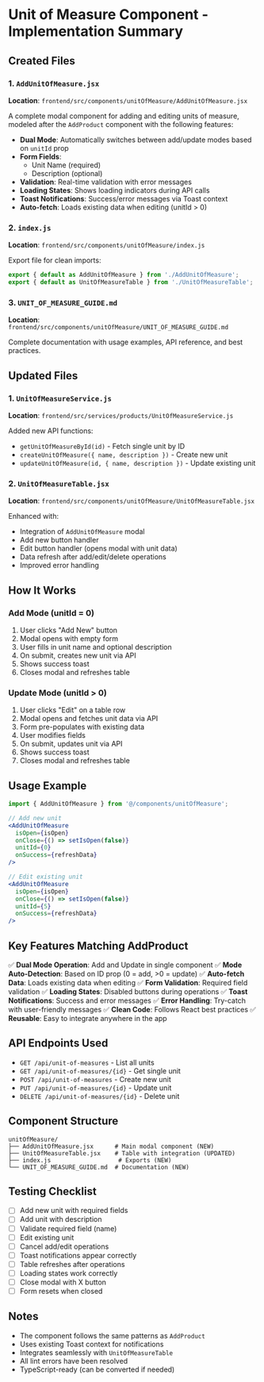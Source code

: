 # Unit of Measure Component - Implementation Summary

## Created Files

### 1. `AddUnitOfMeasure.jsx`

**Location**: `frontend/src/components/unitOfMeasure/AddUnitOfMeasure.jsx`

A complete modal component for adding and editing units of measure, modeled after the `AddProduct` component with the following features:

- **Dual Mode**: Automatically switches between add/update modes based on `unitId` prop
- **Form Fields**:
  - Unit Name (required)
  - Description (optional)
- **Validation**: Real-time validation with error messages
- **Loading States**: Shows loading indicators during API calls
- **Toast Notifications**: Success/error messages via Toast context
- **Auto-fetch**: Loads existing data when editing (unitId > 0)

### 2. `index.js`

**Location**: `frontend/src/components/unitOfMeasure/index.js`

Export file for clean imports:

```javascript
export { default as AddUnitOfMeasure } from './AddUnitOfMeasure';
export { default as UnitOfMeasureTable } from './UnitOfMeasureTable';
```

### 3. `UNIT_OF_MEASURE_GUIDE.md`

**Location**: `frontend/src/components/unitOfMeasure/UNIT_OF_MEASURE_GUIDE.md`

Complete documentation with usage examples, API reference, and best practices.

## Updated Files

### 1. `UnitOfMeasureService.js`

**Location**: `frontend/src/services/products/UnitOfMeasureService.js`

Added new API functions:

- `getUnitOfMeasureById(id)` - Fetch single unit by ID
- `createUnitOfMeasure({ name, description })` - Create new unit
- `updateUnitOfMeasure(id, { name, description })` - Update existing unit

### 2. `UnitOfMeasureTable.jsx`

**Location**: `frontend/src/components/unitOfMeasure/UnitOfMeasureTable.jsx`

Enhanced with:

- Integration of `AddUnitOfMeasure` modal
- Add new button handler
- Edit button handler (opens modal with unit data)
- Data refresh after add/edit/delete operations
- Improved error handling

## How It Works

### Add Mode (unitId = 0)

1. User clicks "Add New" button
2. Modal opens with empty form
3. User fills in unit name and optional description
4. On submit, creates new unit via API
5. Shows success toast
6. Closes modal and refreshes table

### Update Mode (unitId > 0)

1. User clicks "Edit" on a table row
2. Modal opens and fetches unit data via API
3. Form pre-populates with existing data
4. User modifies fields
5. On submit, updates unit via API
6. Shows success toast
7. Closes modal and refreshes table

## Usage Example

```jsx
import { AddUnitOfMeasure } from '@/components/unitOfMeasure';

// Add new unit
<AddUnitOfMeasure
  isOpen={isOpen}
  onClose={() => setIsOpen(false)}
  unitId={0}
  onSuccess={refreshData}
/>

// Edit existing unit
<AddUnitOfMeasure
  isOpen={isOpen}
  onClose={() => setIsOpen(false)}
  unitId={5}
  onSuccess={refreshData}
/>
```

## Key Features Matching AddProduct

✅ **Dual Mode Operation**: Add and Update in single component
✅ **Mode Auto-Detection**: Based on ID prop (0 = add, >0 = update)
✅ **Auto-fetch Data**: Loads existing data when editing
✅ **Form Validation**: Required field validation
✅ **Loading States**: Disabled buttons during operations
✅ **Toast Notifications**: Success and error messages
✅ **Error Handling**: Try-catch with user-friendly messages
✅ **Clean Code**: Follows React best practices
✅ **Reusable**: Easy to integrate anywhere in the app

## API Endpoints Used

- `GET /api/unit-of-measures` - List all units
- `GET /api/unit-of-measures/{id}` - Get single unit
- `POST /api/unit-of-measures` - Create new unit
- `PUT /api/unit-of-measures/{id}` - Update unit
- `DELETE /api/unit-of-measures/{id}` - Delete unit

## Component Structure

```
unitOfMeasure/
├── AddUnitOfMeasure.jsx      # Main modal component (NEW)
├── UnitOfMeasureTable.jsx    # Table with integration (UPDATED)
├── index.js                   # Exports (NEW)
└── UNIT_OF_MEASURE_GUIDE.md  # Documentation (NEW)
```

## Testing Checklist

- [ ] Add new unit with required fields
- [ ] Add unit with description
- [ ] Validate required field (name)
- [ ] Edit existing unit
- [ ] Cancel add/edit operations
- [ ] Toast notifications appear correctly
- [ ] Table refreshes after operations
- [ ] Loading states work correctly
- [ ] Close modal with X button
- [ ] Form resets when closed

## Notes

- The component follows the same patterns as `AddProduct`
- Uses existing Toast context for notifications
- Integrates seamlessly with `UnitOfMeasureTable`
- All lint errors have been resolved
- TypeScript-ready (can be converted if needed)
